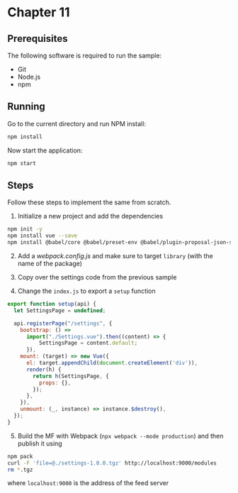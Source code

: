 # Chapter 11

## Prerequisites

The following software is required to run the sample:

- Git
- Node.js
- npm

## Running

Go to the current directory and run NPM install:

```sh
npm install
```

Now start the application:

```sh
npm start
```

## Steps

Follow these steps to implement the same from scratch.

1. Initialize a new project and add the dependencies

```sh
npm init -y
npm install vue --save
npm install @babel/core @babel/preset-env @babel/plugin-proposal-json-strings @babel/plugin-syntax-dynamic-import @babel/plugin-syntax-import-meta babel-loader css-loader vue-loader vue-template-compiler webpack webpack-cli --save-dev
```

2. Add a *webpack.config.js* and make sure to target `library` (with the name of the package)

3. Copy over the settings code from the previous sample

4. Change the `index.js` to export a `setup` function

```js
export function setup(api) {
  let SettingsPage = undefined;

  api.registerPage("/settings", {
    bootstrap: () =>
      import("./Settings.vue").then((content) => {
          SettingsPage = content.default;
      }),
    mount: (target) => new Vue({
      el: target.appendChild(document.createElement('div')),
      render(h) {
        return h(SettingsPage, {
          props: {},
        });
      },
    }),
    unmount: (_, instance) => instance.$destroy(),
  });
}
```

5. Build the MF with Webpack (`npx webpack --mode production`) and then publish it using

```sh
npm pack
curl -F 'file=@./settings-1.0.0.tgz' http://localhost:9000/modules
rm *.tgz
```

where `localhost:9000` is the address of the feed server
